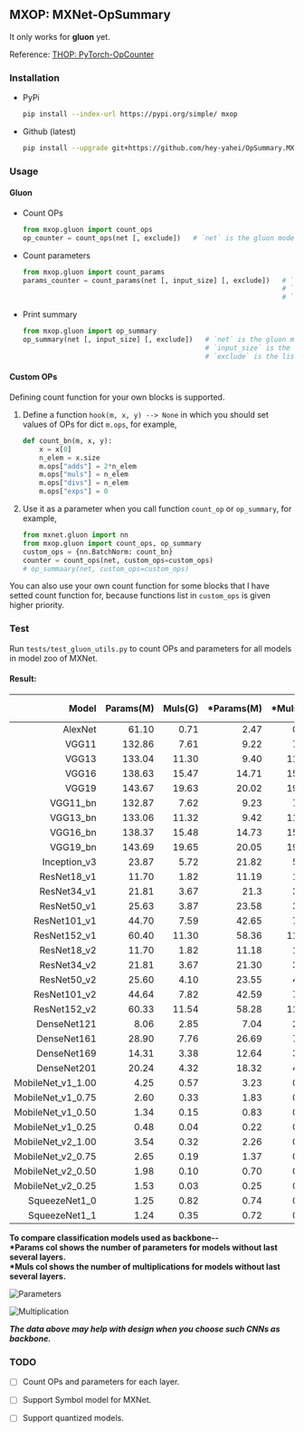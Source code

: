 ## MXOP: MXNet-OpSummary    
It only works for **gluon** yet.     
    
Reference: [THOP: PyTorch-OpCounter](https://github.com/Lyken17/pytorch-OpCounter)    

### Installation    
* PyPi    
    ```bash
    pip install --index-url https://pypi.org/simple/ mxop
    ```
* Github (latest)    
    ```bash
    pip install --upgrade git+https://github.com/hey-yahei/OpSummary.MXNet.git
    ```

### Usage
#### Gluon
* Count OPs    
    ```python
    from mxop.gluon import count_ops
    op_counter = count_ops(net [, exclude])   # `net` is the gluon model you want to count OPs 
    ```
* Count parameters    
    ```python
    from mxop.gluon import count_params
    params_counter = count_params(net [, input_size] [, exclude])   # `net` is the gluon model you want to count parameters
                                                                    # `input_size` is the shape of your input
                                                                    # `exclude` is the list of blocks to be excluded 
    ```
* Print summary     
    ```python
    from mxop.gluon import op_summary
    op_summary(net [, input_size] [, exclude])   # `net` is the gluon model you want to count
                                                 # `input_size` is the shape of your input 
                                                 # `exclude` is the list of blocks to be excluded
    ```

#### Custom OPs      
Defining count function for your own blocks is supported.         

1. Define a function `hook(m, x, y) --> None` in which you should set values of OPs for dict `m.ops`, for example,      
    ```python
    def count_bn(m, x, y):
        x = x[0]
        n_elem = x.size
        m.ops["adds"] = 2*n_elem
        m.ops["muls"] = n_elem
        m.ops["divs"] = n_elem
        m.ops["exps"] = 0
    ```     
2. Use it as a parameter when you call function `count_op` or `op_summary`, for example,       
    ```python
    from mxnet.gluon import nn
    from mxop.gluon import count_ops, op_summary
    custom_ops = {nn.BatchNorm: count_bn}
    counter = count_ops(net, custom_ops=custom_ops)
    # op_summaary(net, custom_ops=custom_ops)
    ```       
    
You can also use your own count function for some blocks that I have setted count function for, because functions list in `custom_ops` is given higher priority.      

### Test

Run `tests/test_gluon_utils.py` to count OPs and parameters for all models in model zoo of MXNet.   

#### Result:
| Model   | Params(M) | Muls(G) | \*Params(M) | *Muls(G) | Top1 Acc | Top5 Acc |
|---:|---:|---:|---:|---:|---:|---:|
|AlexNet|61.10|0.71|2.47|0.66|0.5492|0.7803|
|VGG11|132.86|7.61|9.22|7.49|0.6662|0.8734|
|VGG13|133.04|11.30|9.40|11.18|0.6774|0.8811|
|VGG16|138.63|15.47|14.71|15.35|0.7323|0.9132|
|VGG19|143.67|19.63|20.02|19.51|0.7411|0.9135|
|VGG11_bn|132.87|7.62|9.23|7.49|0.6859|0.8872|
|VGG13_bn|133.06|11.32|9.42|11.20|0.6884|0.8882|
|VGG16_bn|138.37|15.48|14.73|15.36|0.7310|0.9176|
|VGG19_bn|143.69|19.65|20.05|19.52|0.7433|0.9185|
|Inception_v3|23.87|5.72|21.82|5.72|0.7755|0.9364|
|ResNet18_v1|11.70|1.82|11.19|1.82|0.7093|0.8992|
|ResNet34_v1|21.81|3.67|21.3|3.67|0.7437|0.9187|
|ResNet50_v1|25.63|3.87|23.58|3.87|0.7647|0.9313|
|ResNet101_v1|44.70|7.59|42.65|7.58|0.7834|0.9401|
|ResNet152_v1|60.40|11.30|58.36|11.30|0.7900|0.9438|
|ResNet18_v2|11.70|1.82|11.18|1.82|0.7100|0.8992|
|ResNet34_v2|21.81|3.67|21.30|3.67|0.7440|0.9208|
|ResNet50_v2|25.60|4.10|23.55|4.10|0.7711|0.9343|
|ResNet101_v2|44.64|7.82|42.59|7.81|0.7853|0.9417|
|ResNet152_v2|60.33|11.54|58.28|11.53|0.7921|0.9431|
|DenseNet121|8.06|2.85|7.04|2.85|0.7497|0.9225|
|DenseNet161|28.90|7.76|26.69|7.76|0.7770|0.9380|
|DenseNet169|14.31|3.38|12.64|3.38|0.7617|0.9317|
|DenseNet201|20.24|4.32|18.32|4.31|0.7732|0.9362|
|MobileNet_v1_1.00|4.25|0.57|3.23|0.57|0.7105|0.9006|
|MobileNet_v1_0.75|2.60|0.33|1.83|0.33|0.6738|0.8782|
|MobileNet_v1_0.50|1.34|0.15|0.83|0.15|0.6307|0.8475|
|MobileNet_v1_0.25|0.48|0.04|0.22|0.04|0.5185|0.7608|
|MobileNet_v2_1.00|3.54|0.32|2.26|0.32|0.7192|0.9056|
|MobileNet_v2_0.75|2.65|0.19|1.37|0.19|0.6961|0.8895|
|MobileNet_v2_0.50|1.98|0.10|0.70|0.09|0.6449|0.8547|
|MobileNet_v2_0.25|1.53|0.03|0.25|0.03|0.5074|0.7456|
|SqueezeNet1_0|1.25|0.82|0.74|0.73|0.5611|0.7909|
|SqueezeNet1_1|1.24|0.35|0.72|0.26|0.5496|0.7817|

**To compare classification models used as backbone--**   
**\*Params col shows the number of parameters for models without last several layers.**    
**\*Muls col shows the number of multiplications for models without last several layers.**     
    
![Parameters](http://hey-yahei.cn/imgs/MXNet-OpSummary/Parameters.jpg)
    
![Multiplication](http://hey-yahei.cn/imgs/MXNet-OpSummary/Multiplication.jpg)    
     
***The data above may help with design when you choose such CNNs as backbone.***     

### TODO
    
- [ ] Count OPs and parameters for each layer.
- [ ] Support Symbol model for MXNet.      
- [ ] Support quantized models.
 